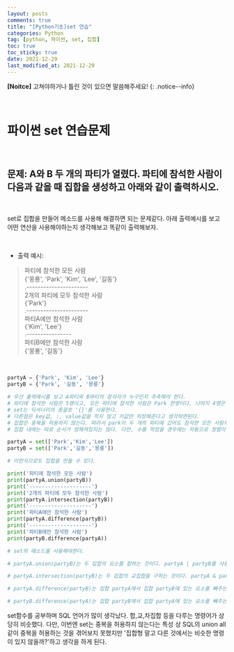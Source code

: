 ```yaml
---
layout: posts
comments: true
title: "[Python기초]set 연습"
categories: Python
tag: [python, 파이썬, set, 집합]
toc: true
toc_sticky: true
date: 2021-12-29
last_modified_at: 2021-12-29
---
```


**[Noitce]** 고쳐야하거나 틀린 것이 있으면 말씀해주세요!
{: .notice--info}

<br>

# 파이썬 set 연습문제




<br>

## 문제: **A와 B 두 개의 파티가 열렸다. 파티에 참석한 사람이 다음과 같을 때 집합을 생성하고 아래와 같이 출력하시오.**



<br>

set로 집합을 만들어 메소드를 사용해 해결하면 되는 문제같다. 아래 출력예시를 보고 어떤 연산을 사용해야하는지 생각해보고 똑같이 출력해보자.

<br>

- 출력 예시:
> 파티에 참석한 모든 사람  
> {'몽룡', 'Park', 'Kim', 'Lee', '길동'}  
> .----------------------  
> 2개의 파티에 모두 참석한 사람  
> {'Park'}  
> .----------------------  
> 파티A에만 참석한 사람  
> {'Kim', 'Lee'}  
> .----------------  
> 파티B에만 참석한 사람  
> {'몽룡', '길동'}    



<br>


```python
partyA = {'Park', 'Kim', 'Lee'}
partyB = {'Park', '길동', '몽룡'}

# 우선 출력예시를 보고 A파티와 B파티의 참석자가 누구인지 추측해야 한다.
# 파티에 참석한 사람은 5명이고, 모든 파티에 참석한 사람은 Park 한명이다. 나머지 4명은 하나의 파티에만 참가했기 때문에 이렇게 집합을 구성했다.
# set는 딕셔너리의 중괄호 '{}'를 사용한다.
# 다른점은 key값, :, value값을 적지 않고 키값만 저장해준다고 생각하면된다.
# 집합은 중복을 허용하지 않는다. 따라서 park이 두 개의 파티에 갔어도 참석한 모든 사람의 명단에 park의 이름이 한번만 들어간다.
# 집합 내에는 따로 순서가 정해져있지는 않다. 다만, 수를 적었을 경우에는 자동으로 정렬이 된다.
```

```python
partyA = set(['Park','Kim','Lee'])
partyB = set(['Park','길동','몽룡'])

# 이런식으로도 집합을 만들 수 있다.
```

```python
print('파티에 참석한 모든 사람')
print(partyA.union(partyB))
print('--------------------')
print('2개의 파티에 모두 참석한 사람')
print(partyA.intersection(partyB))
print('--------------------')
print('파티A에만 참석한 사람')
print(partyA.difference(partyB))
print('--------------------')
print('파티B에만 참석한 사람')
print(partyB.difference(partyA))

# set의 메소드를 사용해야한다.

# partyA.union(partyB)는 두 집합의 요소를 합하는 것이다. partyA | partyB를 사용해도 결과는 같다. 우리가 아는 or라고 볼 수 있다. 집합은 중복을 허용치 않기 때문에 모든 참석자에 5명의 이름이 나올 것이다. 

# partyA.intersection(partyB)는 두 집합의 교집합을 구하는 것이다. partyA & partyB를 사용해도 결과는 같다. 우리가 아는 and라고 볼 수 있다. 두 집합 모두에 이름이 있는 'Park'만 출력될 것이다.

# partyA.difference(partyB)는 집합 partyA에서 집합 partyB에 있는 요소를 빼주는 차집합이다. partyA - partyB를 사용해도 결과는 같다.

# partyB.difference(partyA)는 집합 partyB에서 집합 partyA에 있는 요소를 빼주는 차집합이다. partyB - partyA를 사용해도 결과는 같다.
```

set함수를 공부하며 SQL 언어가 많이 생각났다. 합,교,차집합 등을 다루는 명령어가 상당히 비슷했다. 다만, 이번엔 set는 중복을 허용하지 않는다는 특성 상 SQL의 union all 같이 중복을 허용하는 것을 겪어보지 못했지만 '집합형 말고 다른 것에서는 비슷한 명령이 있지 않을까?'하고 생각을 하게 된다.  
